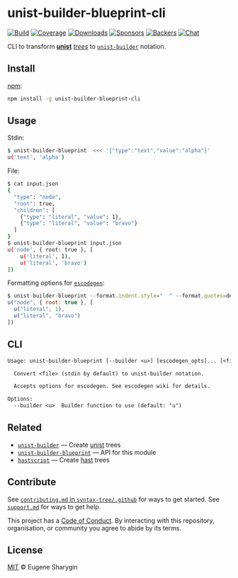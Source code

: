 # unist-builder-blueprint-cli

[![Build][build-badge]][build]
[![Coverage][coverage-badge]][coverage]
[![Downloads][downloads-badge]][downloads]
[![Sponsors][sponsors-badge]][collective]
[![Backers][backers-badge]][collective]
[![Chat][chat-badge]][chat]

CLI to transform [**unist**][unist] [*trees*][tree] to [`unist-builder`][u]
notation.

## Install

[npm][]:

```sh
npm install -g unist-builder-blueprint-cli
```

## Usage

Stdin:

```sh
$ unist-builder-blueprint  <<< '{"type":"text","value":"alpha"}'
u('text', 'alpha')
```

File:

```sh
$ cat input.json
{
  "type": "node",
  "root": true,
  "children": [
    {"type": "literal", "value": 1},
    {"type": "literal", "value": "bravo"}
  ]
}
$ unist-builder-blueprint input.json
u('node', { root: true }, [
    u('literal', 1),
    u('literal', 'bravo')
])
```

Formatting options for [`escodegen`][escodegen]:

```js
$ unist-builder-blueprint --format.indent.style="  " --format.quotes=double input.json
u("node", { root: true }, [
  u("literal", 1),
  u("literal", "bravo")
])
```

## CLI

```txt
Usage: unist-builder-blueprint [--builder <u>] [escodegen_opts]... [<file>]

  Convert <file> (stdin by default) to unist-builder notation.

  Accepts options for escodegen. See escodegen wiki for details.

Options:
  --builder <u>  Builder function to use (default: "u")
```

## Related

*   [`unist-builder`][u]
    — Create [unist][] trees
*   [`unist-builder-blueprint`](https://github.com/syntax-tree/unist-builder-blueprint)
    — API for this module
*   [`hastscript`](https://github.com/syntax-tree/hastscript)
    — Create [hast][] trees

## Contribute

See [`contributing.md` in `syntax-tree/.github`][contributing] for ways to get
started.
See [`support.md`][support] for ways to get help.

This project has a [Code of Conduct][coc].
By interacting with this repository, organisation, or community you agree to
abide by its terms.

## License

[MIT][license] © Eugene Sharygin

[build-badge]: https://img.shields.io/travis/syntax-tree/unist-builder-blueprint-cli.svg

[build]: https://travis-ci.org/syntax-tree/unist-builder-blueprint-cli

[coverage-badge]: https://img.shields.io/codecov/c/github/syntax-tree/unist-builder-blueprint-cli.svg

[coverage]: https://codecov.io/github/syntax-tree/unist-builder-blueprint-cli

[downloads-badge]: https://img.shields.io/npm/dm/unist-builder-blueprint-cli.svg

[downloads]: https://www.npmjs.com/package/unist-builder-blueprint-cli

[sponsors-badge]: https://opencollective.com/unified/sponsors/badge.svg

[backers-badge]: https://opencollective.com/unified/backers/badge.svg

[collective]: https://opencollective.com/unified

[chat-badge]: https://img.shields.io/badge/join%20the%20community-on%20spectrum-7b16ff.svg

[chat]: https://spectrum.chat/unified/syntax-tree

[npm]: https://docs.npmjs.com/cli/install

[license]: license

[contributing]: https://github.com/syntax-tree/.github/blob/master/contributing.md

[support]: https://github.com/syntax-tree/.github/blob/master/support.md

[coc]: https://github.com/syntax-tree/.github/blob/master/code-of-conduct.md

[unist]: https://github.com/syntax-tree/unist

[tree]: https://github.com/syntax-tree/unist#tree

[hast]: https://github.com/syntax-tree/hast

[u]: https://github.com/syntax-tree/unist-builder

[escodegen]: https://github.com/estools/escodegen
